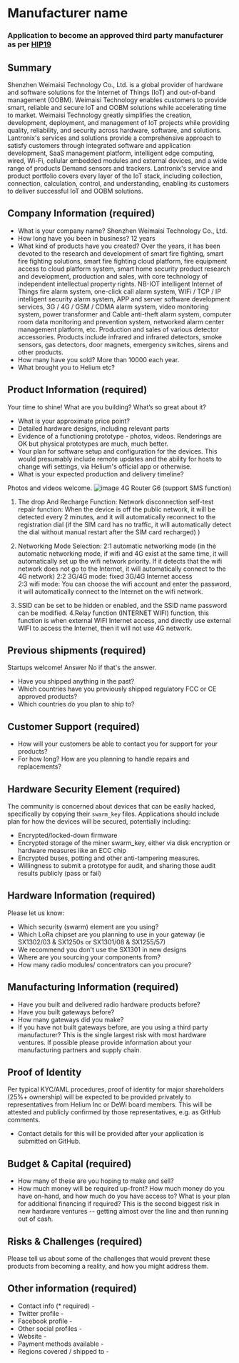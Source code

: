 # Manufacturer name
### Application to become an approved third party manufacturer as per [HIP19](https://github.com/helium/HIP/blob/master/0019-third-party-manufacturers.md)

## Summary

Shenzhen Weimaisi Technology Co., Ltd. is a global provider of hardware and software solutions for the Internet of Things (IoT) and out-of-band management (OOBM). Weimaisi Technology enables customers to provide smart, reliable and secure IoT and OOBM solutions while accelerating time to market. Weimaisi Technology greatly simplifies the creation, development, deployment, and management of IoT projects while providing quality, reliability, and security across hardware, software, and solutions.
Lantronix's services and solutions provide a comprehensive approach to satisfy customers through integrated software and application development, SaaS management platform, intelligent edge computing, wired, Wi-Fi, cellular embedded modules and external devices, and a wide range of products Demand sensors and trackers. Lantronix's service and product portfolio covers every layer of the IoT stack, including collection, connection, calculation, control, and understanding, enabling its customers to deliver successful IoT and OOBM solutions.

## Company Information (required)

* What is your company name? 
Shenzhen Weimaisi Technology Co., Ltd. 
* How long have you been in business? 
12 years
* What kind of products have you created? 
Over the years, it has been devoted to the research and development of smart fire fighting, smart fire fighting solutions, smart fire fighting cloud platform, fire equipment access to cloud platform system, smart home security product research and development, production and sales, with core technology of independent intellectual property rights. NB-IOT intelligent Internet of Things fire alarm system, one-click call alarm system, WIFi / TCP / IP intelligent security alarm system, APP and server software development services, 3G / 4G / GSM / CDMA alarm system, video monitoring system, power transformer and Cable anti-theft alarm system, computer room data monitoring and prevention system, networked alarm center management platform, etc. Production and sales of various detector accessories. Products include infrared and infrared detectors, smoke sensors, gas detectors, door magnets, emergency switches, sirens and other products. 
* How many have you sold? 
More than 10000 each year.
* What brought you to Helium etc?

## Product Information (required)

Your time to shine! What are you building? What’s so great about it? 
* What is your approximate price point? 
* Detailed hardware designs, including relevant parts
* Evidence of a functioning prototype - photos, videos. Renderings are OK but physical prototypes are much, much better.
* Your plan for software setup and configuration for the devices. This would presumably include remote updates and the ability for hosts to change wifi settings, via Helium's official app or otherwise.
* What is your expected production and delivery timeline?

Photos and videos welcome.
![image](https://user-images.githubusercontent.com/88359837/128481145-9495195c-d525-4771-a838-82e63bd8ff45.png)
4G Router G6 (support SMS function)
1. The drop And Recharge Function:
Network disconnection self-test repair function: When the device is off the public network, it will be detected every 2 minutes, and it will automatically reconnect to the registration dial (if the SIM card has no traffic, it will automatically detect the dial without manual restart after the SIM card recharged) )

2. Networking Mode Selection:
2:1 automatic networking mode (in the automatic networking mode, if wifi and 4G exist at the same time, it will automatically set up the wifi network priority. If it detects that the wifi network does not go to the Internet, it will automatically connect to the 4G network)
2:2 3G/4G mode: fixed 3G/4G Internet access   
2:3 wifi mode: You can choose the wifi account and enter the password, it will automatically connect to the Internet on the wifi network.
3. SSID can be set to be hidden or enabled, and the SSID name password can be modified.
4.Relay function (INTERNET WIFI) function, this function is when external WIFI Internet access, and directly use external WIFI to access the Internet, then it will not use 4G network.

## Previous shipments (required)

Startups welcome! Answer No if that's the answer.
* Have you shipped anything in the past?
* Which countries have you previously shipped regulatory FCC or CE approved products? 
* Which countries do you plan to ship to? 

## Customer Support (required)

* How will your customers be able to contact you for support for your products?
* For how long? How are you planning to handle repairs and replacements?

## Hardware Security Element (required)

The community is concerned about devices that can be easily hacked, specifically by copying their `swarm_key` files. Applications should include plan for how the devices will be secured, potentially including:

* Encrypted/locked-down firmware
* Encrypted storage of the miner swarm_key, either via disk encryption or hardware measures like an ECC chip
* Encrypted buses, potting and other anti-tampering measures.
* Willingness to submit a prototype for audit, and sharing those audit results publicly (pass or fail)

## Hardware Information (required)

Please let us know:
* Which security (swarm) element are you using?
* Which LoRa chipset are you planning to use in your gateway (ie SX1302/03 & SX1250s or SX1301/08 & SX1255/57)
* We recommend you don't use the SX1301 in new designs
* Where are you sourcing your components from?
* How many radio modules/ concentrators can you procure?

## Manufacturing Information (required)

* Have you built and delivered radio hardware products before? 
* Have you built gateways before?
* How many gateways did you make? 
* If you have not built gateways before, are you using a third party manufacturer?
This is the single largest risk with most hardware ventures. If possible please provide information about your manufacturing partners and supply chain.

## Proof of Identity

Per typical KYC/AML procedures, proof of identity for major shareholders (25%+ ownership) will be expected to be provided privately to representatives from Helium Inc or DeWi board members. This will be attested and publicly confirmed by those representatives, e.g. as GitHub comments. 
* Contact details for this will be provided after your application is submitted on GitHub.

## Budget & Capital (required)

* How many of these are you hoping to make and sell? 
* How much money will be required up-front? How much money do you have on-hand, and how much do you have access to? What is your plan for additional financing if required? This is the second biggest risk in new hardware ventures -- getting almost over the line and then running out of cash.

## Risks & Challenges (required)

Please tell us about some of the challenges that would prevent these products from becoming a reality, and how you might address them.

## Other information (required)
 
* Contact info (* required) -
* Twitter profile - 
* Facebook profile - 
* Other social profiles - 
* Website -
* Payment methods available - 
* Regions covered / shipped to - 
